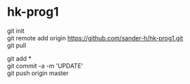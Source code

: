 # hk-prog1  
git init  
git remote add origin https://github.com/sander-h/hk-prog1.git  
git pull  
  
  
  
git add *  
git commit -a -m 'UPDATE'  
git push origin master  